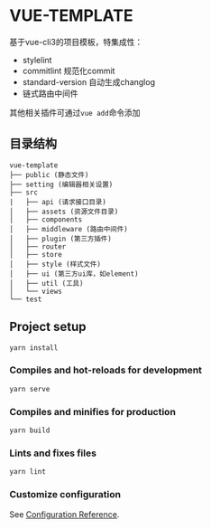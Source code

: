 # VUE-TEMPLATE

基于vue-cli3的项目模板，特集成性：

- stylelint
- commitlint 规范化commit
- standard-version 自动生成changlog
- 链式路由中间件

其他相关插件可通过`vue add`命令添加

## 目录结构

```
vue-template
├── public (静态文件)
├── setting (编辑器相关设置)
├── src
|   ├── api (请求接口目录)
│   ├── assets (资源文件目录)
│   ├── components
│   ├── middleware (路由中间件)
│   ├── plugin (第三方插件)
│   ├── router
│   ├── store
│   ├── style (样式文件)
│   ├── ui (第三方ui库，如element)
│   ├── util (工具)
│   └── views
└── test
```

## Project setup

```
yarn install
```

### Compiles and hot-reloads for development

```
yarn serve
```

### Compiles and minifies for production

```
yarn build
```

### Lints and fixes files

```
yarn lint
```

### Customize configuration

See [Configuration Reference](https://cli.vuejs.org/config/).
